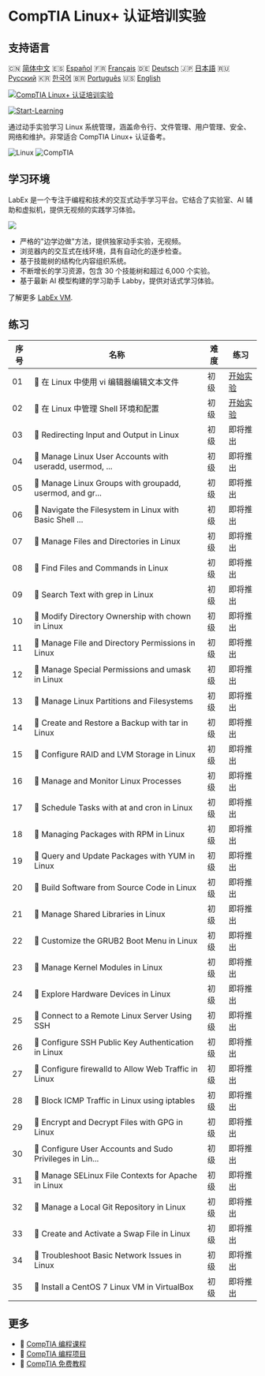 # CompTIA Linux+ 认证培训实验

## 支持语言

🇨🇳 [简体中文](README_zh.md) 🇪🇸 [Español](README_es.md) 🇫🇷 [Français](README_fr.md) 🇩🇪 [Deutsch](README_de.md) 🇯🇵 [日本語](README_ja.md) 🇷🇺 [Русский](README_ru.md) 🇰🇷 [한국어](README_ko.md) 🇧🇷 [Português](README_pt.md) 🇺🇸 [English](README.md) 

[![CompTIA Linux+ 认证培训实验](https://cover-creator.labex.io/comptia-linux-plus-training-labs.png?lang=zh)](https://labex.io/zh/courses/comptia-linux-plus-training-labs)

[![Start-Learning](https://img.shields.io/badge/Start-Learning-whitesmoke?style=for-the-badge)](https://labex.io/zh/courses/comptia-linux-plus-training-labs)

通过动手实验学习 Linux 系统管理，涵盖命令行、文件管理、用户管理、安全、网络和维护。非常适合 CompTIA Linux+ 认证备考。

![Linux](https://img.shields.io/badge/Linux-whitesmoke?style=for-the-badge&logo=linux)
![CompTIA](https://img.shields.io/badge/CompTIA-whitesmoke?style=for-the-badge&logo=comptia)


## 学习环境

LabEx 是一个专注于编程和技术的交互式动手学习平台。它结合了实验室、AI 辅助和虚拟机，提供无视频的实践学习体验。

![](https://tutorial-screenshot.getvm.io/images/vm-1725247253.png)

- 严格的"边学边做"方法，提供独家动手实验，无视频。
- 浏览器内的交互式在线环境，具有自动化的逐步检查。
- 基于技能树的结构化内容组织系统。
- 不断增长的学习资源，包含 30 个技能树和超过 6,000 个实验。
- 基于最新 AI 模型构建的学习助手 Labby，提供对话式学习体验。

了解更多 [LabEx VM](https://support.labex.io/using-labex/virtual-machine).

## 练习

|   序号 | 名称                                                     | 难度   | 练习                                                                                                                                  |
|--------|----------------------------------------------------------|--------|---------------------------------------------------------------------------------------------------------------------------------------|
|     01 | 📖 在 Linux 中使用 vi 编辑器编辑文本文件                 | 初级   | <a target='_blank' href='https://labex.io/zh/tutorials/linux-edit-text-files-with-the-vi-editor-in-linux-590833'>开始实验</a>         |
|     02 | 📖 在 Linux 中管理 Shell 环境和配置                      | 初级   | <a target='_blank' href='https://labex.io/zh/tutorials/linux-manage-shell-environment-and-configuration-in-linux-590838'>开始实验</a> |
|     03 | 📖 Redirecting Input and Output in Linux                 | 初级   | 即将推出                                                                                                                              |
|     04 | 📖 Manage Linux User Accounts with useradd, usermod, ... | 初级   | 即将推出                                                                                                                              |
|     05 | 📖 Manage Linux Groups with groupadd, usermod, and gr... | 初级   | 即将推出                                                                                                                              |
|     06 | 📖 Navigate the Filesystem in Linux with Basic Shell ... | 初级   | 即将推出                                                                                                                              |
|     07 | 📖 Manage Files and Directories in Linux                 | 初级   | 即将推出                                                                                                                              |
|     08 | 📖 Find Files and Commands in Linux                      | 初级   | 即将推出                                                                                                                              |
|     09 | 📖 Search Text with grep in Linux                        | 初级   | 即将推出                                                                                                                              |
|     10 | 📖 Modify Directory Ownership with chown in Linux        | 初级   | 即将推出                                                                                                                              |
|     11 | 📖 Manage File and Directory Permissions in Linux        | 初级   | 即将推出                                                                                                                              |
|     12 | 📖 Manage Special Permissions and umask in Linux         | 初级   | 即将推出                                                                                                                              |
|     13 | 📖 Manage Linux Partitions and Filesystems               | 初级   | 即将推出                                                                                                                              |
|     14 | 📖 Create and Restore a Backup with tar in Linux         | 初级   | 即将推出                                                                                                                              |
|     15 | 📖 Configure RAID and LVM Storage in Linux               | 初级   | 即将推出                                                                                                                              |
|     16 | 📖 Manage and Monitor Linux Processes                    | 初级   | 即将推出                                                                                                                              |
|     17 | 📖 Schedule Tasks with at and cron in Linux              | 初级   | 即将推出                                                                                                                              |
|     18 | 📖 Managing Packages with RPM in Linux                   | 初级   | 即将推出                                                                                                                              |
|     19 | 📖 Query and Update Packages with YUM in Linux           | 初级   | 即将推出                                                                                                                              |
|     20 | 📖 Build Software from Source Code in Linux              | 初级   | 即将推出                                                                                                                              |
|     21 | 📖 Manage Shared Libraries in Linux                      | 初级   | 即将推出                                                                                                                              |
|     22 | 📖 Customize the GRUB2 Boot Menu in Linux                | 初级   | 即将推出                                                                                                                              |
|     23 | 📖 Manage Kernel Modules in Linux                        | 初级   | 即将推出                                                                                                                              |
|     24 | 📖 Explore Hardware Devices in Linux                     | 初级   | 即将推出                                                                                                                              |
|     25 | 📖 Connect to a Remote Linux Server Using SSH            | 初级   | 即将推出                                                                                                                              |
|     26 | 📖 Configure SSH Public Key Authentication in Linux      | 初级   | 即将推出                                                                                                                              |
|     27 | 📖 Configure firewalld to Allow Web Traffic in Linux     | 初级   | 即将推出                                                                                                                              |
|     28 | 📖 Block ICMP Traffic in Linux using iptables            | 初级   | 即将推出                                                                                                                              |
|     29 | 📖 Encrypt and Decrypt Files with GPG in Linux           | 初级   | 即将推出                                                                                                                              |
|     30 | 📖 Configure User Accounts and Sudo Privileges in Lin... | 初级   | 即将推出                                                                                                                              |
|     31 | 📖 Manage SELinux File Contexts for Apache in Linux      | 初级   | 即将推出                                                                                                                              |
|     32 | 📖 Manage a Local Git Repository in Linux                | 初级   | 即将推出                                                                                                                              |
|     33 | 📖 Create and Activate a Swap File in Linux              | 初级   | 即将推出                                                                                                                              |
|     34 | 📖 Troubleshoot Basic Network Issues in Linux            | 初级   | 即将推出                                                                                                                              |
|     35 | 📖 Install a CentOS 7 Linux VM in VirtualBox             | 初级   | 即将推出                                                                                                                              |

## 更多

- 🔗 [CompTIA 编程课程](https://github.com/labex-labs/awesome-programming-courses)
- 🔗 [CompTIA 编程项目](https://github.com/labex-labs/awesome-programming-projects)
- 🔗 [CompTIA 免费教程](https://github.com/labex-labs/comptia-free-tutorials)

